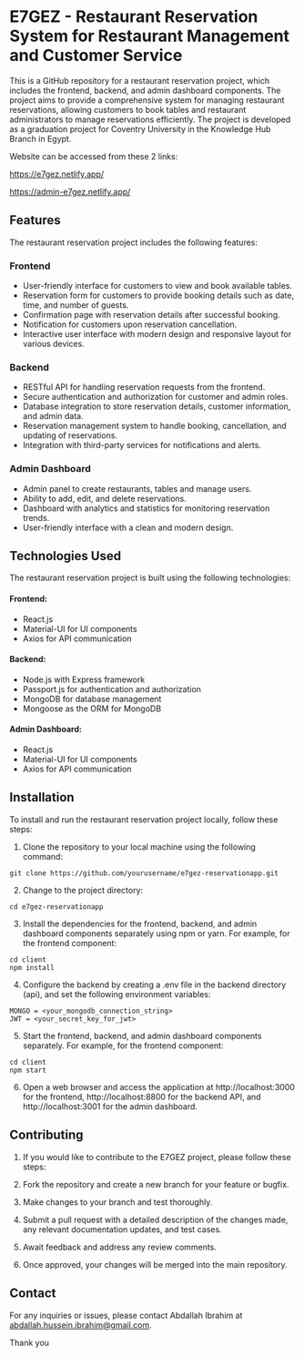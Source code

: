 # E7GEZ - Restaurant Reservation System for Restaurant Management and Customer Service

This is a GitHub repository for a restaurant reservation project, which includes the frontend, backend, and admin dashboard components. The project aims to provide a comprehensive system for managing restaurant reservations, allowing customers to book tables and restaurant administrators to manage reservations efficiently. The project is developed as a graduation project for Coventry University in the Knowledge Hub Branch in Egypt.

Website can be accessed from these 2 links:

https://e7gez.netlify.app/ 

https://admin-e7gez.netlify.app/

## Features
The restaurant reservation project includes the following features:

### Frontend
* User-friendly interface for customers to view and book available tables.
* Reservation form for customers to provide booking details such as date, time, and number of guests.
* Confirmation page with reservation details after successful booking.
* Notification for customers upon reservation cancellation.
* Interactive user interface with modern design and responsive layout for various devices.

### Backend
* RESTful API for handling reservation requests from the frontend.
* Secure authentication and authorization for customer and admin roles.
* Database integration to store reservation details, customer information, and admin data.
* Reservation management system to handle booking, cancellation, and updating of reservations.
* Integration with third-party services for notifications and alerts.

### Admin Dashboard
* Admin panel to create restaurants, tables and manage users.
* Ability to add, edit, and delete reservations.
* Dashboard with analytics and statistics for monitoring reservation trends.
* User-friendly interface with a clean and modern design.

## Technologies Used

The restaurant reservation project is built using the following technologies:

#### Frontend:

* React.js
* Material-UI for UI components
* Axios for API communication

#### Backend:

* Node.js with Express framework
* Passport.js for authentication and authorization
* MongoDB for database management
* Mongoose as the ORM for MongoDB

#### Admin Dashboard:

* React.js
* Material-UI for UI components
* Axios for API communication

## Installation

To install and run the restaurant reservation project locally, follow these steps:

1. Clone the repository to your local machine using the following command:

```
git clone https://github.com/yourusername/e7gez-reservationapp.git
```

2. Change to the project directory:

```
cd e7gez-reservationapp
```

3. Install the dependencies for the frontend, backend, and admin dashboard components separately using npm or yarn. For example, for the frontend component:

```
cd client
npm install
```

4. Configure the backend by creating a .env file in the backend directory (api), and set the following environment variables:

```
MONGO = <your_mongodb_connection_string>
JWT = <your_secret_key_for_jwt>
```

5. Start the frontend, backend, and admin dashboard components separately. For example, for the frontend component:

```
cd client
npm start
```

6. Open a web browser and access the application at http://localhost:3000 for the frontend, http://localhost:8800 for the backend API, and http://localhost:3001 for the admin dashboard.

## Contributing

1. If you would like to contribute to the E7GEZ project, please follow these steps:

2. Fork the repository and create a new branch for your feature or bugfix.

3. Make changes to your branch and test thoroughly.

4. Submit a pull request with a detailed description of the changes made, any relevant documentation updates, and test cases.

5. Await feedback and address any review comments.

6. Once approved, your changes will be merged into the main repository.

## Contact
For any inquiries or issues, please contact Abdallah Ibrahim at abdallah.hussein.ibrahim@gmail.com.

Thank you


